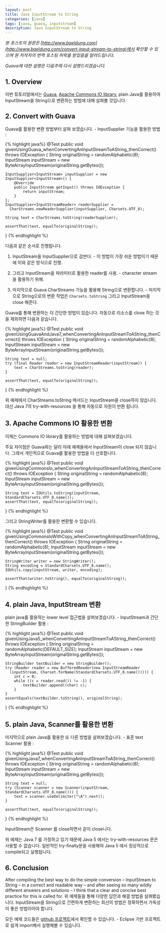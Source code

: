 ```yaml
---
layout: post
title: Java InputStream to String
categories: [java]
tags: [java, guava, inputstream]
description: Java InputStream to String
---
```


*본 포스트의 원문은 [http://www.baeldung.com](http://www.baeldung.com/convert-input-stream-to-string)에서 확인할 수 있으며 원 저작자의 번역 포스팅 허락을 받았음을 알려드립니다.*

*Guava에 대한 설명은 다음주에 다시 설명드리겠습니다.*

## 1. Overview

이번 튜토리얼에서는 [Guava](https://code.google.com/p/guava-libraries/), [Apache Commons IO library](http://commons.apache.org/proper/commons-io/), plain Java를 활용하여 InputStream을 String으로 변환하는 방법에 대해 살펴볼 것입니다.

## 2. Convert with Guava

Guava를 활용한 변환 방법부터 살펴 보겠습니다. - InputSupplier 기능을 활용한 방법 :

{% highlight java%}
@Test
public void givenUsingGuava_whenConvertingAnInputStreamToAString_thenCorrect() 
  throws IOException {
    String originalString = randomAlphabetic(8);
    InputStream inputStream = new ByteArrayInputStream(originalString.getBytes());
 
    InputSupplier<InputStream> inputSupplier = new InputSupplier<InputStream>() {
        @Override
        public InputStream getInput() throws IOException {
            return inputStream;
        }
    };
    InputSupplier<InputStreamReader> readerSupplier = 
      CharStreams.newReaderSupplier(inputSupplier, Charsets.UTF_8);
 
    String text = CharStreams.toString(readerSupplier);
 
    assertThat(text, equalTo(originalString));
}
{% endhighlight %}


다음과 같은 순서로 진행됩니다.

1. InputStream을 InputSupplier<InputStream>으로 감싼다. - 이 방법이 가장 쉬운 방법이기 때문에 이와 같은 방식으로 진행.

2. 그리고 InputStream을 파라미터로 활용한 reader를 사용. - character stream을 활용하기 위해.

3. 마지막으로 Guava CharStreams 기능을 활용해 String으로 변환합니다. - 마지막으로 String으로의 변환 작업은 `Charsets.toString` 그리고 InputStream을 close 해준다.

Guava를 통해 변환하는 더 간단한 방법이 있습니다. 자동으로 리소스를 close 하는 것을 제외하면 다음과 같습니다. 

{% highlight java%}
@Test
public void givenUsingGuavaAndJava7_whenConvertingAnInputStreamToAString_thenCorrect() 
  throws IOException {
    String originalString = randomAlphabetic(8);
    InputStream inputStream = new ByteArrayInputStream(originalString.getBytes());
 
    String text = null;
    try (final Reader reader = new InputStreamReader(inputStream)) {
        text = CharStreams.toString(reader);
    }
 
    assertThat(text, equalTo(originalString));
}
{% endhighlight %}

위 예제에서 CharStreams.toString 메서드는 InputStream을 close하지 않습니다. 대신 Java 7의 try-with-resources 을 통해 자동으로 자원이 반환 됩니다. 

## 3. Apache Commons IO 활용한 변환

이제는 Commons IO library를 활용하는 방법에 대해 살펴보겠습니다. 

주요 차이점은 Guava와는 달리 아래 예제들에서 InputStream이 close 되지 않습니다. 그래서 개인적으로 Guava를 활용한 방법을 더 선호합니다. 

{% highlight java%}
@Test
public void givenUsingCommonsIo_whenConvertingAnInputStreamToAString_thenCorrect() 
  throws IOException {
    String originalString = randomAlphabetic(8);
    InputStream inputStream = new ByteArrayInputStream(originalString.getBytes());
 
    String text = IOUtils.toString(inputStream, StandardCharsets.UTF_8.name());
    assertThat(text, equalTo(originalString));
}
{% endhighlight %}

그리고 StringWriter를 활용한 변환할 수 있습니다. 

{% highlight java%}
@Test
public void givenUsingCommonsIoWithCopy_whenConvertingAnInputStreamToAString_thenCorrect() 
  throws IOException {
    String originalString = randomAlphabetic(8);
    InputStream inputStream = new ByteArrayInputStream(originalString.getBytes());
 
    StringWriter writer = new StringWriter();
    String encoding = StandardCharsets.UTF_8.name();
    IOUtils.copy(inputStream, writer, encoding);
 
    assertThat(writer.toString(), equalTo(originalString));
}
{% endhighlight %}

## 4. plain Java, InputStream 변환

plain java를 활용하는 lower level 접근법을 살펴보겠습니다. - InputStream과 간단한 StringBuilder 활용 :

{% highlight java%}
@Test
public void givenUsingJava5_whenConvertingAnInputStreamToAString_thenCorrect() 
  throws IOException {
    String originalString = randomAlphabetic(DEFAULT_SIZE);
    InputStream inputStream = new ByteArrayInputStream(originalString.getBytes());
 
    StringBuilder textBuilder = new StringBuilder();
    try (Reader reader = new BufferedReader(new InputStreamReader
      (inputStream, Charset.forName(StandardCharsets.UTF_8.name())))) {
        int c = 0;
        while ((c = reader.read()) != -1) {
            textBuilder.append((char) c);
        }
    }
    assertEquals(textBuilder.toString(), originalString);
}
{% endhighlight %}

## 5. plain Java, Scanner를 활용한 변환

마지막으로 plain Java를 활용한 또 다른 방법을 살펴보겠습니다.  - 표준 text Scanner 활용 :

{% highlight java%}
@Test
public void givenUsingJava7_whenConvertingAnInputStreamToAString_thenCorrect() 
  throws IOException {
    String originalString = randomAlphabetic(8);
    InputStream inputStream = new ByteArrayInputStream(originalString.getBytes());
 
    String text = null;
    try (Scanner scanner = new Scanner(inputStream, StandardCharsets.UTF_8.name())) {
        text = scanner.useDelimiter("\A").next();
    }
 
    assertThat(text, equalTo(originalString));
}
{% endhighlight %}

InputStream은 Scanner 를 close하면서 같이 close니다. 

위 예제는 Java 7 를 가정하고 있기 때문에 Java 5 에서는 try-with-resources 문은 사용할 수 없습니다.
일반적인 try-finally문을 사용해야 Java 5 에서 정상적으로 compile되고 실행됩니다. 

## 6. Conclusion

After compiling the best way to do the simple conversion – InputStream to String – in a correct and readable way – and after seeing so many wildly different answers and solutions – I think that a clear and concise best practice for this is called for.
위 예제들을 통해 다양한 답안과 해결 방법을 살펴봤습니다.  InputStream을 String으로 간편하게 변환하는 최선의 방법은 정확하면서 가독성이 좋은 방법이어야 합니다. 

모든 예제 코드들은 [github 프로젝트](https://github.com/eugenp/tutorials/tree/master/core-java#readme)에서 확인할 수 있습니다. - Eclipse 기반 프로젝트로 쉽게 import해서 실행해볼 수 있습니다.
